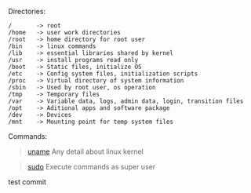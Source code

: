 Directories:

    /       -> root
    /home   -> user work directories
    /root   -> home directory for root user
    /bin    -> linux commands
    /lib    -> essential libraries shared by kernel
    /usr    -> install programs read only
    /boot   -> Static files, initialize OS
    /etc    -> Config system files, initialization scripts
    /proc   -> Virtual directory of system information
    /sbin   -> Used by root user, os operation
    /tmp    -> Temporary files
    /var    -> Variable data, logs, admin data, login, transition files
    /opt    -> Aditional apps and software package
    /dev    -> Devices
    /mnt    -> Mounting point for temp system files
    
Commands:

> [uname](https://www.ibm.com/docs/en/aix/7.2?topic=u-uname-command)
Any detail about linux kernel

> [sudo](https://kb.iu.edu/d/amyi#:~:text=The%20sudo%20command%20allows%20you,which%20the%20system%20administrator%20configures.)
Execute commands as super user

test commit